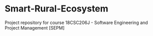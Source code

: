 # Smart-Rural-Ecosystem
Project repository for course 18CSC206J - Software Engineering and Project Management [SEPM]
